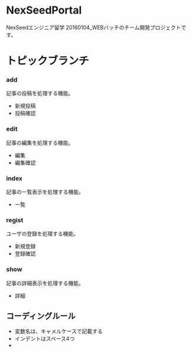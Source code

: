 # NexSeedPortal
NexSeedエンジニア留学 20160104_WEBバッチのチーム開発プロジェクトです。

# トピックブランチ
### add
記事の投稿を処理する機能。

* 新規投稿
* 投稿確認

### edit
記事の編集を処理する機能。

* 編集
* 編集確認

### index
記事の一覧表示を処理する機能。

* 一覧

### regist
ユーザの登録を処理する機能。

* 新規登録
* 登録確認

### show
記事の詳細表示を処理する機能。

* 詳細

## コーディングルール
* 変数名は、キャメルケースで記載する
* インデントはスペース4つ
* 
